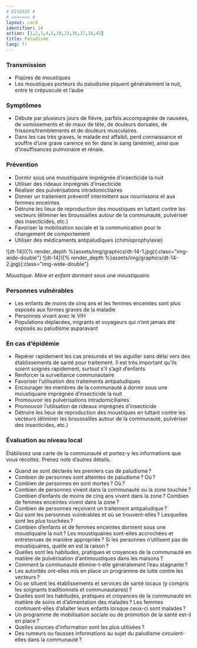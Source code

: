 ```yaml
---
# DISEASE #
# ======= #
layout: card
identifier: 14
action: [1,2,3,4,5,19,23,36,37,38,43]
title: Paludisme
lang: fr
---
```


### Transmission

- Piqûres de moustiques
- Les moustiques porteurs du paludisme piquent généralement la nuit, entre le crépuscule et l’aube

### Symptômes

- Débute par plusieurs jours de fièvre, parfois accompagnée de nausées, de vomissements et de maux de tête, de douleurs dorsales, de frissons/tremblements et de douleurs musculaires.
- Dans les cas très graves, le malade est affaibli, perd connaissance et souffre d’une grave carence en fer dans le sang (anémie), ainsi que d’insuffisances pulmonaire et rénale.

### Prévention

- Dormir sous une moustiquaire imprégnée d’insecticide la nuit
-	Utiliser des rideaux imprégnés d’insecticide
-	Réaliser des pulvérisations intradomiciliaires
- Donner un traitement préventif intermittent aux nourrissons et aux femmes enceintes
- Détruire les lieux de reproduction des moustiques en luttant contre les vecteurs (éliminer les broussailles autour de la communauté, pulvériser des insecticides, etc.)
-	Favoriser la mobilisation sociale et la communication pour le changement de comportement
- Utiliser des médicaments antipaludiques (chimioprophylaxie)

![dt-14]({% render_depth %}assets/img/graphics/dt-14-1.jpg){:class="img-wide-double"}
![dt-14]({% render_depth %}assets/img/graphics/dt-14-2.jpg){:class="img-wide-double"}

*Moustique. Mère et enfant dormant sous une moustiquaire.*

### Personnes vulnérables

- Les enfants de moins de cinq ans et les femmes enceintes sont plus exposés aux formes graves de la maladie
- Personnes vivant avec le VIH
- Populations déplacées, migrants et voyageurs qui n’ont jamais été exposés au paludisme auparavant

### En cas d’épidémie

-	Repérer rapidement les cas présumés et les aiguiller sans délai vers des établissements de santé pour traitement. Il est très important qu’ils soient soignés rapidement, surtout s’il s’agit d’enfants
-	Renforcer la surveillance communautaire
-	Favoriser l’utilisation des traitements antipaludiques
- Encourager les membres de la communauté à dormir sous une moustiquaire imprégnée d’insecticide la nuit
- Promouvoir les pulvérisations intradomiciliaires
- Promouvoir l’utilisation de rideaux imprégnés d’insecticide
-	Détruire les lieux de reproduction des moustiques en luttant contre les vecteurs (éliminer les broussailles autour de la communauté, pulvériser des insecticides, etc.)


### Évaluation au niveau local

Établissez une carte de la communauté et portez-y les informations que vous récoltez. Prenez note d’autres détails.

- Quand se sont déclarés les premiers cas de paludisme ?
-	Combien de personnes sont atteintes de paludisme ? Où ?
- Combien de personnes en sont mortes ? Où ?  
-	Combien de personnes vivent dans la communauté ou la zone touchée ? Combien d’enfants de moins de cinq ans vivent dans la zone ? Combien de femmes enceintes vivent dans la zone ?
-	Combien de personnes reçoivent un traitement antipaludique ?
- Qui sont les personnes vulnérables et où se trouvent-elles ? Lesquelles sont les plus touchées ?
-	Combien d’enfants et de femmes enceintes dorment sous une moustiquaire la nuit ? Les moustiquaires sont-elles accrochées et entretenues de manière appropriée ? Si les personnes n’utilisent pas de moustiquaires, quelle en est la raison ?
- Quelles sont les habitudes, pratiques et croyances de la communauté en matière de pulvérisation d’antimoustiques dans les maisons ?
-	Comment la communauté élimine-t-elle généralement l’eau stagnante ?
- Les autorités ont-elles mis en place un programme de lutte contre les vecteurs ?
-	Où se situent les établissements et services de santé locaux (y compris les soignants traditionnels et communautaires) ?
- Quelles sont les habitudes, pratiques et croyances de la communauté en matière de soins et d’alimentation des malades ? Les femmes continuent-elles d’allaiter leurs enfants lorsque ceux-ci sont malades ?
- Un programme de mobilisation sociale ou de promotion de la santé est-il en place ?
-	Quelles sources d’information sont les plus utilisées ?
- Des rumeurs ou fausses informations au sujet du paludisme circulent-elles dans la communauté ?
